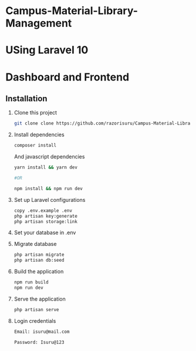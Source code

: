 # Campus-Material-Library-Management

# USing Laravel 10

# Dashboard and Frontend

## Installation

1. Clone this project
    ```bash
    git clone clone https://github.com/razorisuru/Campus-Material-Library-Management-System
    ```
2. Install dependencies

    ```bash
    composer install
    ```

    And javascript dependencies

    ```bash
    yarn install && yarn dev

    #OR

    npm install && npm run dev
    ```

3. Set up Laravel configurations

    ```bash
    copy .env.example .env
    php artisan key:generate
    php artisan storage:link
    ```

4. Set your database in .env

5. Migrate database

    ```bash
    php artisan migrate
    php artisan db:seed
    ```

6. Build the application

    ```bash
    npm run build
    npm run dev
    ```

7. Serve the application

    ```bash
    php artisan serve
    ```

8. Login credentials

    ````bash
    Email: isuru@mail.com

    Password: Isuru@123
    ````
